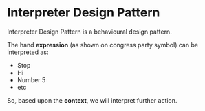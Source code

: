# Interpreter Design Pattern

Interpreter Design Pattern is a behavioural design pattern. 

The hand **expression** (as shown on congress party symbol) can be interpreted as:
- Stop
- Hi
- Number 5
- etc

So, based upon the **context**, we will interpret further action.
